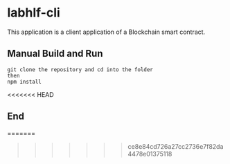 # labhlf-cli

This application is a client application of a Blockchain smart contract.


## Manual Build and Run

```
git clone the repository and cd into the folder
then
npm install
```
<<<<<<< HEAD
## End

=======
>>>>>>> ce8e84cd726a27cc2736e7f82da4478e01375118
